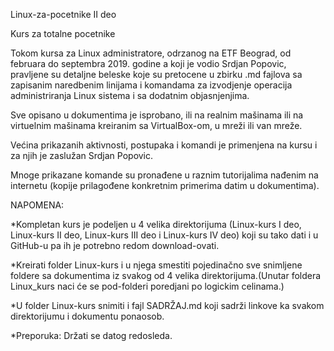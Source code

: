 Linux-za-pocetnike II deo

Kurs za totalne pocetnike

Tokom kursa za Linux administratore, odrzanog na ETF Beograd, od februara do septembra 2019. godine a koji je vodio Srdjan Popovic, pravljene su detaljne beleske koje su pretocene u zbirku .md fajlova sa zapisanim naredbenim linijama i komandama za izvodjenje operacija administriranja Linux sistema i sa dodatnim objasnjenjima.

Sve opisano u dokumentima je isprobano, ili na realnim mašinama ili na virtuelnim mašinama kreiranim sa VirtualBox-om, u mreži ili van mreže.

Većina prikazanih aktivnosti, postupaka i komandi je primenjena na kursu i za njih je zaslužan Srdjan Popovic.

Mnoge prikazane komande su pronađene u raznim tutorijalima nađenim na internetu (kopije prilagođene konkretnim primerima datim u dokumentima).

NAPOMENA:

*Kompletan kurs je podeljen u 4 velika direktorijuma (Linux-kurs I deo, Linux-kurs II deo, Linux-kurs III deo i Linux-kurs IV deo) koji su tako dati i u GitHub-u pa ih je potrebno redom download-ovati.
 
*Kreirati folder Linux-kurs i u njega smestiti pojedinačno sve snimljene foldere sa dokumentima iz svakog od 4 velika direktorijuma.(Unutar foldera Linux_kurs naci će se pod-folderi poredjani po logickim celinama.)

*U folder Linux-kurs snimiti i fajl SADRŽAJ.md koji sadrži linkove ka svakom direktorijumu i dokumentu ponaosob.

*Preporuka: Držati se datog redosleda.

